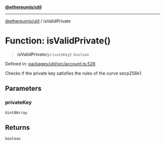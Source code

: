 [**@ethereumjs/util**](../README.md)

***

[@ethereumjs/util](../README.md) / isValidPrivate

# Function: isValidPrivate()

> **isValidPrivate**(`privateKey`): `boolean`

Defined in: [packages/util/src/account.ts:528](https://github.com/Dargon789/ethereumjs-monorepo/blob/master/packages/util/src/account.ts#L528)

Checks if the private key satisfies the rules of the curve secp256k1.

## Parameters

### privateKey

`Uint8Array`

## Returns

`boolean`
